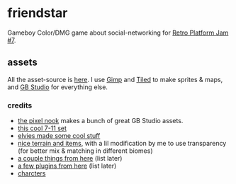 # friendstar

Gameboy Color/DMG game about social-networking for [Retro Platform Jam #7](https://itch.io/jam/retro-platform-jam-7).

## assets

All the asset-source is [here](assets/src). I use [Gimp](https://www.gimp.org/) and [Tiled](https://www.mapeditor.org/) to make sprites & maps, and [GB Studio](https://www.gbstudio.dev/) for everything else.


### credits

- [the pixel nook](https://the-pixel-nook.itch.io) makes a bunch of great GB Studio assets.
- [this cool 7-11 set](https://reakain.itch.io/gb-studio-7-11-tileset)
- [elvies made some cool stuff](https://elvies.itch.io/gb-studio-assets)
- [nice terrain and items](https://sodacoma.itch.io/awakening-complete-tileset), with a lil modification by me to use transparency (for better mix & matching in different biomes)
- [a couple things from here](https://github.com/DeerTears/GB-Studio-Community-Assets) (list later)
- [a few plugins from here](https://docs.google.com/spreadsheets/d/1d2F5hSEMt6nkacw-qVnYlT3IPHqmCCaLFhRboC5xxc0/edit?gid=0#gid=0) (list later)
- [charcters](https://wintonson.itch.io/gb-studio-sprites)
